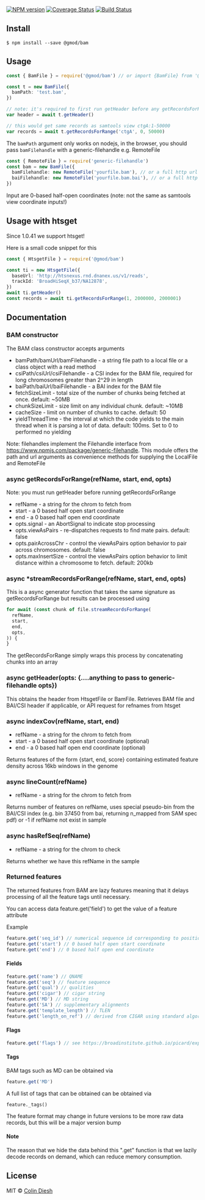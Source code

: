 [![NPM version](https://img.shields.io/npm/v/@gmod/bam.svg?style=flat-square)](https://npmjs.org/package/@gmod/bam)
[![Coverage Status](https://img.shields.io/codecov/c/github/GMOD/bam-js/master.svg?style=flat-square)](https://codecov.io/gh/GMOD/bam-js/branch/master)
[![Build Status](https://img.shields.io/github/actions/workflow/status/GMOD/bam-js/push.yml?branch=master)](https://github.com/GMOD/bam-js/actions?query=branch%3Amaster+workflow%3APush+)

## Install

    $ npm install --save @gmod/bam

## Usage

```typescript
const { BamFile } = require('@gmod/bam') // or import {BamFile} from '@gmod/bam'

const t = new BamFile({
  bamPath: 'test.bam',
})

// note: it's required to first run getHeader before any getRecordsForRange
var header = await t.getHeader()

// this would get same records as samtools view ctgA:1-50000
var records = await t.getRecordsForRange('ctgA', 0, 50000)
```

The `bamPath` argument only works on nodejs, in the browser, you should pass
`bamFilehandle` with a generic-filehandle e.g. RemoteFile

```typescript
const { RemoteFile } = require('generic-filehandle')
const bam = new BamFile({
  bamFilehandle: new RemoteFile('yourfile.bam'), // or a full http url
  baiFilehandle: new RemoteFile('yourfile.bam.bai'), // or a full http url
})
```

Input are 0-based half-open coordinates (note: not the same as samtools view
coordinate inputs!)

## Usage with htsget

Since 1.0.41 we support htsget!

Here is a small code snippet for this

```typescript
const { HtsgetFile } = require('@gmod/bam')

const ti = new HtsgetFile({
  baseUrl: 'http://htsnexus.rnd.dnanex.us/v1/reads',
  trackId: 'BroadHiSeqX_b37/NA12878',
})
await ti.getHeader()
const records = await ti.getRecordsForRange(1, 2000000, 2000001)
```

## Documentation

### BAM constructor

The BAM class constructor accepts arguments

- bamPath/bamUrl/bamFilehandle - a string file path to a local file or a class
  object with a read method
- csiPath/csiUrl/csiFilehandle - a CSI index for the BAM file, required for long
  chromosomes greater than 2^29 in length
- baiPath/baiUrl/baiFilehandle - a BAI index for the BAM file
- fetchSizeLimit - total size of the number of chunks being fetched at once.
  default: ~50MB
- chunkSizeLimit - size limit on any individual chunk. default: ~10MB
- cacheSize - limit on number of chunks to cache. default: 50
- yieldThreadTime - the interval at which the code yields to the main thread
  when it is parsing a lot of data. default: 100ms. Set to 0 to performed no
  yielding

Note: filehandles implement the Filehandle interface from
https://www.npmjs.com/package/generic-filehandle. This module offers the path
and url arguments as convenience methods for supplying the LocalFile and
RemoteFile

### async getRecordsForRange(refName, start, end, opts)

Note: you must run getHeader before running getRecordsForRange

- refName - a string for the chrom to fetch from
- start - a 0 based half open start coordinate
- end - a 0 based half open end coordinate
- opts.signal - an AbortSignal to indicate stop processing
- opts.viewAsPairs - re-dispatches requests to find mate pairs. default: false
- opts.pairAcrossChr - control the viewAsPairs option behavior to pair across
  chromosomes. default: false
- opts.maxInsertSize - control the viewAsPairs option behavior to limit distance
  within a chromosome to fetch. default: 200kb

### async \*streamRecordsForRange(refName, start, end, opts)

This is a async generator function that takes the same signature as
getRecordsForRange but results can be processed using

```typescript
for await (const chunk of file.streamRecordsForRange(
  refName,
  start,
  end,
  opts,
)) {
}
```

The getRecordsForRange simply wraps this process by concatenating chunks into an
array

### async getHeader(opts: {....anything to pass to generic-filehandle opts})

This obtains the header from HtsgetFile or BamFile. Retrieves BAM file and
BAI/CSI header if applicable, or API request for refnames from htsget

### async indexCov(refName, start, end)

- refName - a string for the chrom to fetch from
- start - a 0 based half open start coordinate (optional)
- end - a 0 based half open end coordinate (optional)

Returns features of the form {start, end, score} containing estimated feature
density across 16kb windows in the genome

### async lineCount(refName)

- refName - a string for the chrom to fetch from

Returns number of features on refName, uses special pseudo-bin from the BAI/CSI
index (e.g. bin 37450 from bai, returning n_mapped from SAM spec pdf) or -1 if
refName not exist in sample

### async hasRefSeq(refName)

- refName - a string for the chrom to check

Returns whether we have this refName in the sample

### Returned features

The returned features from BAM are lazy features meaning that it delays
processing of all the feature tags until necessary.

You can access data feature.get('field') to get the value of a feature attribute

Example

```typescript
feature.get('seq_id') // numerical sequence id corresponding to position in the sam header
feature.get('start') // 0 based half open start coordinate
feature.get('end') // 0 based half open end coordinate
```

#### Fields

```typescript
feature.get('name') // QNAME
feature.get('seq') // feature sequence
feature.get('qual') // qualities
feature.get('cigar') // cigar string
feature.get('MD') // MD string
feature.get('SA') // supplementary alignments
feature.get('template_length') // TLEN
feature.get('length_on_ref') // derived from CIGAR using standard algorithm
```

#### Flags

```typescript
feature.get('flags') // see https://broadinstitute.github.io/picard/explain-flags.html
```

#### Tags

BAM tags such as MD can be obtained via

```typescript
feature.get('MD')
```

A full list of tags that can be obtained can be obtained via

    feature._tags()

The feature format may change in future versions to be more raw data records,
but this will be a major version bump

#### Note

The reason that we hide the data behind this ".get" function is that we lazily
decode records on demand, which can reduce memory consumption.

## License

MIT © [Colin Diesh](https://github.com/cmdcolin)

